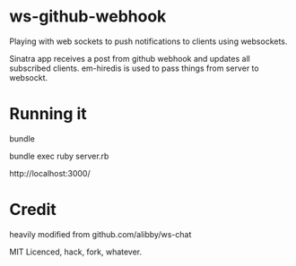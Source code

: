 ws-github-webhook
=================

Playing with web sockets to push notifications to clients using websockets. 

Sinatra app receives a post from github webhook and updates all subscribed clients.
em-hiredis is used to pass things from server to websockt. 

Running it
=============

bundle

bundle exec ruby server.rb

http://localhost:3000/

Credit
======

heavily modified from github.com/alibby/ws-chat 


MIT Licenced, hack, fork, whatever.

